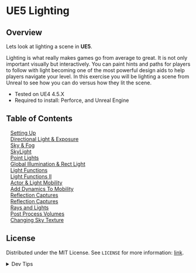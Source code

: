 # UE5 Lighting


<!-- OVERVIEW -->
## Overview

Lets look at lighting a scene in **UE5**.

 Lighting is what really makes games go from average to great. It is not only important visually but interactively. You can paint hints and paths for players to follow with light becoming one of the most powerful design aids to help players navigate your level. In this exercise you will be lighting a scene from Unreal to see how you can do versus how they lit the scene. 
  

* Tested on UE4 4.5.X
* Required to install: Perforce, and Unreal Engine

<!-- TOC -->
## Table of Contents
<kbd></kbd> &nbsp;&nbsp; [Setting Up](setting-up/README.md#user-content-setting-up) <br>
<kbd></kbd> &nbsp;&nbsp; [Directional Light & Exposure](directional/README.md#user-content-directional-light--exposure) <br>
<kbd></kbd> &nbsp;&nbsp; [Sky & Fog](sky-fog/README.md#user-content-sky--fog) <br>
<kbd></kbd> &nbsp;&nbsp; [SkyLight](skylight/README.md#user-content-skylight) <br>
<kbd></kbd> &nbsp;&nbsp; [Point Lights](point-lights/README.md#user-content-point-lights) <br>
<kbd></kbd> &nbsp;&nbsp; [Global Illumination & Rect Light](gi-rect/README.md#user-content-global-illumination--rect-light) <br>
<kbd></kbd> &nbsp;&nbsp; [Light Functions](light-functions/README.md#user-content-light-functions) <br>
<kbd></kbd> &nbsp;&nbsp; [Light Functions II](light-functions-11/README.md#user-content-light-functions-11) <br>
<kbd></kbd> &nbsp;&nbsp; [Actor & Light Mobility](mobility/README.md#user-content-actor--light-mobility) <br>
<kbd></kbd> &nbsp;&nbsp; [Add Dynamics To Mobility](dynamics-mobility/README.md#user-content-add-dynamics-to-mobility) <br>
<kbd></kbd> &nbsp;&nbsp; [Reflection Captures](reflection/README.md#user-content-reflection-captures) <br>
<kbd></kbd> &nbsp;&nbsp; [Reflection Captures](reflection/README.md#user-content-reflection-captures) <br>
<kbd></kbd> &nbsp;&nbsp; [Rays and Lights](rays-lights/README.md#user-content-rays-and-lights) <br>
<kbd></kbd> &nbsp;&nbsp; [Post Process Volumes](post-process/README.md#user-content-post-process-volumes) <br>
<kbd></kbd> &nbsp;&nbsp; [Changing Sky Texture](sky-texture/README.md#user-content-changing-sky-texture) <br>


<!-- LICENSE -->
## License
Distributed under the MIT License. See `LICENSE` for more information: [link](LICENSE).


</p>
</details>
<details><summary>Dev Tips</summary>
make git m="add commit message"
</details>


